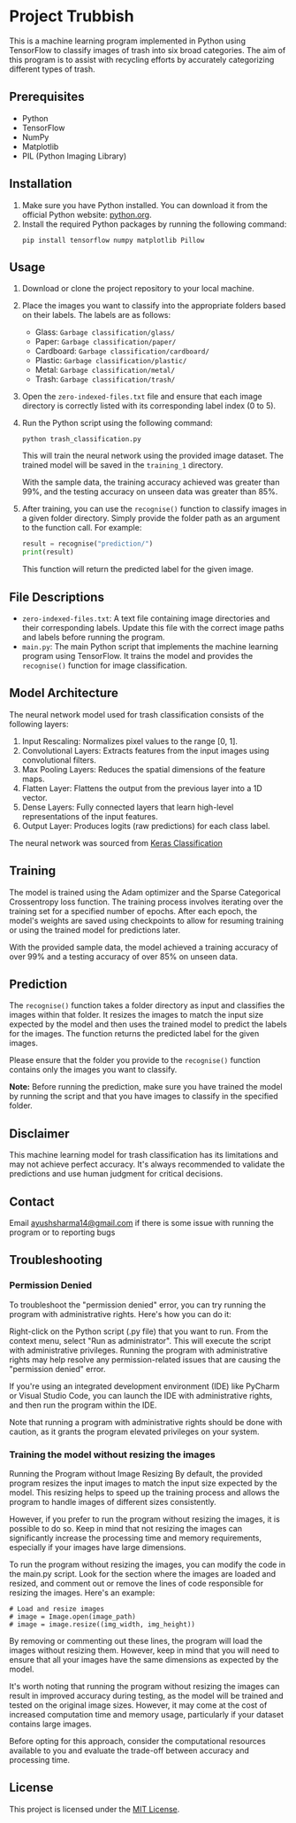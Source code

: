 # Project Trubbish

This is a machine learning program implemented in Python using TensorFlow to classify images of trash into six broad categories. The aim of this program is to assist with recycling efforts by accurately categorizing different types of trash.

## Prerequisites
- Python
- TensorFlow
- NumPy
- Matplotlib
- PIL (Python Imaging Library)

## Installation
1. Make sure you have Python installed. You can download it from the official Python website: [python.org](https://www.python.org/downloads/).
2. Install the required Python packages by running the following command:
   ```
   pip install tensorflow numpy matplotlib Pillow
   ```

## Usage
1. Download or clone the project repository to your local machine.
2. Place the images you want to classify into the appropriate folders based on their labels. The labels are as follows:
   - Glass: `Garbage classification/glass/`
   - Paper: `Garbage classification/paper/`
   - Cardboard: `Garbage classification/cardboard/`
   - Plastic: `Garbage classification/plastic/`
   - Metal: `Garbage classification/metal/`
   - Trash: `Garbage classification/trash/`

3. Open the `zero-indexed-files.txt` file and ensure that each image directory is correctly listed with its corresponding label index (0 to 5).
4. Run the Python script using the following command:
   ```
   python trash_classification.py
   ```

   This will train the neural network using the provided image dataset. The trained model will be saved in the `training_1` directory.

   With the sample data, the training accuracy achieved was greater than 99%, and the testing accuracy on unseen data was greater than 85%.

5. After training, you can use the `recognise()` function to classify images in a given folder directory. Simply provide the folder path as an argument to the function call. For example:
   ```python
   result = recognise("prediction/")
   print(result)
   ```

   This function will return the predicted label for the given image.

## File Descriptions
- `zero-indexed-files.txt`: A text file containing image directories and their corresponding labels. Update this file with the correct image paths and labels before running the program.
- `main.py`: The main Python script that implements the machine learning program using TensorFlow. It trains the model and provides the `recognise()` function for image classification.

## Model Architecture
The neural network model used for trash classification consists of the following layers:
1. Input Rescaling: Normalizes pixel values to the range [0, 1].
2. Convolutional Layers: Extracts features from the input images using convolutional filters.
3. Max Pooling Layers: Reduces the spatial dimensions of the feature maps.
4. Flatten Layer: Flattens the output from the previous layer into a 1D vector.
5. Dense Layers: Fully connected layers that learn high-level representations of the input features.
6. Output Layer: Produces logits (raw predictions) for each class label.

The neural network was sourced from [Keras Classification](https://www.tensorflow.org/tutorials/images/classification)

## Training
The model is trained using the Adam optimizer and the Sparse Categorical Crossentropy loss function. The training process involves iterating over the training set for a specified number of epochs. After each epoch, the model's weights are saved using checkpoints to allow for resuming training or using the trained model for predictions later.

With the provided sample data, the model achieved a training accuracy of over 99% and a testing accuracy of over 85% on unseen data.

## Prediction
The `recognise()` function takes a folder directory as input and classifies the images within that folder. It resizes the images to match the input size expected by the model and then uses the trained model to predict the labels for the images. The function returns the predicted label for the given images.

Please ensure that the folder you provide to the `recognise()` function contains only the images you want to classify.

**Note:** Before running the prediction, make sure you have trained the model by running the script and that you have images to classify in the specified folder.

## Disclaimer
This machine learning model for trash classification has its limitations and may not achieve perfect accuracy. It's always recommended to validate the predictions and use human judgment for critical decisions.

## Contact
Email ayushsharma14@gmail.com if there is some issue with running the program or to reporting bugs

## Troubleshooting

### Permission Denied
To troubleshoot the "permission denied" error, you can try running the program with administrative rights. Here's how you can do it:

Right-click on the Python script (.py file) that you want to run.
From the context menu, select "Run as administrator". This will execute the script with administrative privileges.
Running the program with administrative rights may help resolve any permission-related issues that are causing the "permission denied" error.

If you're using an integrated development environment (IDE) like PyCharm or Visual Studio Code, you can launch the IDE with administrative rights, and then run the program within the IDE.

Note that running a program with administrative rights should be done with caution, as it grants the program elevated privileges on your system.

### Training the model without resizing the images
Running the Program without Image Resizing
By default, the provided program resizes the input images to match the input size expected by the model. This resizing helps to speed up the training process and allows the program to handle images of different sizes consistently.

However, if you prefer to run the program without resizing the images, it is possible to do so. Keep in mind that not resizing the images can significantly increase the processing time and memory requirements, especially if your images have large dimensions.

To run the program without resizing the images, you can modify the code in the main.py script. Look for the section where the images are loaded and resized, and comment out or remove the lines of code responsible for resizing the images. Here's an example:

```
# Load and resize images
# image = Image.open(image_path)
# image = image.resize((img_width, img_height))
```
By removing or commenting out these lines, the program will load the images without resizing them. However, keep in mind that you will need to ensure that all your images have the same dimensions as expected by the model.

It's worth noting that running the program without resizing the images can result in improved accuracy during testing, as the model will be trained and tested on the original image sizes. However, it may come at the cost of increased computation time and memory usage, particularly if your dataset contains large images.

Before opting for this approach, consider the computational resources available to you and evaluate the trade-off between accuracy and processing time.

## License
This project is licensed under the [MIT License](LICENSE).
